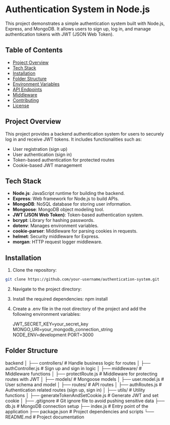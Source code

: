 # Authentication System in Node.js

This project demonstrates a simple authentication system built with Node.js, Express, and MongoDB. It allows users to sign up, log in, and manage authentication tokens with JWT (JSON Web Token).

## Table of Contents

- [Project Overview](#project-overview)
- [Tech Stack](#tech-stack)
- [Installation](#installation)
- [Folder Structure](#folder-structure)
- [Environment Variables](#environment-variables)
- [API Endpoints](#api-endpoints)
- [Middleware](#middleware)
- [Contributing](#contributing)
- [License](#license)

## Project Overview

This project provides a backend authentication system for users to securely log in and receive JWT tokens. It includes functionalities such as:

- User registration (sign up)
- User authentication (sign in)
- Token-based authentication for protected routes
- Cookie-based JWT management

## Tech Stack

- **Node.js**: JavaScript runtime for building the backend.
- **Express**: Web framework for Node.js to build APIs.
- **MongoDB**: NoSQL database for storing user information.
- **Mongoose**: MongoDB object modeling tool.
- **JWT (JSON Web Token)**: Token-based authentication system.
- **bcrypt**: Library for hashing passwords.
- **dotenv**: Manages environment variables.
- **cookie-parser**: Middleware for parsing cookies in requests.
- **helmet**: Security middleware for Express.
- **morgan**: HTTP request logger middleware.

## Installation

1. Clone the repository:

```bash
git clone https://github.com/your-username/authentication-system.git
```
2. Navigate to the project directory:
3. Install the required dependencies:
    npm install
4. Create a .env file in the root directory of the project and add the following environment variables:
   
      JWT_SECRET_KEY=your_secret_key
      MONGO_URI=your_mongodb_connection_string
      NODE_ENV=development
      PORT=3000

## Folder Structure

backend
│
├── controllers/          # Handle business logic for routes
│   ├── authController.js  # Sign up and sign in logic
│
├── middleware/           # Middleware functions
│   ├── protectRoute.js   # Middleware for protecting routes with JWT
│
├── models/               # Mongoose models
│   ├── user.model.js     # User schema and model
│
├── routes/               # API routes
│   ├── authRoutes.js     # Authentication related routes (sign up, sign in)
│
├── utils/                # Utility functions
│   ├── generateTokenAndSetCookie.js  # Generate JWT and set cookie
│
├── .gitignore            # Git ignore file to avoid pushing sensitive data
├── db.js                 # MongoDB connection setup
├── index.js              # Entry point of the application
├── package.json          # Project dependencies and scripts
└── README.md             # Project documentation




